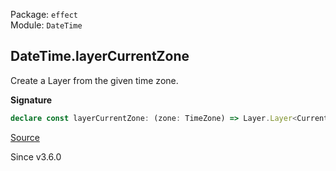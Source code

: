 Package: `effect`<br />
Module: `DateTime`<br />

## DateTime.layerCurrentZone

Create a Layer from the given time zone.

**Signature**

```ts
declare const layerCurrentZone: (zone: TimeZone) => Layer.Layer<CurrentTimeZone>
```

[Source](https://github.com/Effect-TS/effect/tree/main/packages/effect/src/DateTime.ts#L1557)

Since v3.6.0